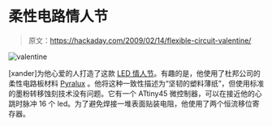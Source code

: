 # 柔性电路情人节

> 原文：<https://hackaday.com/2009/02/14/flexible-circuit-valentine/>

![valentine](img/2c5f93b95e8f6c4dd00271ec2858c38a.png "valentine")

[xander]为他心爱的人打造了这款 [LED 情人节](http://www.synopticlabs.com/blog/index.php/2009/02/14/led-valentines-day-card/ "Synoptic Labs  » Blog Archive   » LED Valentines Day Card")。有趣的是，他使用了杜邦公司的柔性电路板材料 [Pyralux](http://www2.dupont.com/Pyralux/en_US/ "DuPont Pyralux® flexible circuit materials - laminates, adhesives and coverlay and bondply films") 。他将这种一致性描述为“坚韧的塑料薄纸”，但使用标准的墨粉转移蚀刻技术没有问题。它有一个 ATtiny45 微控制器，可以在接近他的心跳时脉冲 16 个 led。为了避免焊接一堆表面贴装电阻，他使用了两个恒流移位寄存器。
